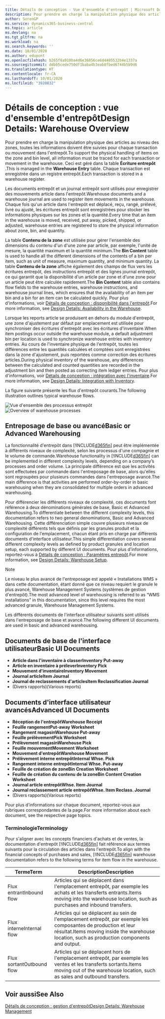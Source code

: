 ```yaml
---
title: Détails de conception - Vue d'ensemble d'entrepôt | Microsoft Docs
description: Pour prendre en charge la manipulation physique des articles au niveau des zones, toutes les informations doivent être suivies pour chaque transaction ou mouvement dans l'entrepôt. Ceci est géré dans la table **Écriture entrepôt** . Chaque transaction est enregistrée dans un registre entrepôt.
author: SorenGP
ms.service: dynamics365-business-central
ms.topic: article
ms.devlang: na
ms.tgt_pltfrm: na
ms.workload: na
ms.search.keywords: ''
ms.date: 10/01/2020
ms.author: edupont
ms.openlocfilehash: b265f8a910ba4d6e36856ce6d4485532b4e1337a
ms.sourcegitcommit: ddbb5cede750df1baba4b3eab8fbed6744b5b9d6
ms.translationtype: HT
ms.contentlocale: fr-CA
ms.lasthandoff: 10/01/2020
ms.locfileid: "3920832"
---
```

# <a name="design-details-warehouse-overview"></a><span data-ttu-id="66355-105">Détails de conception : vue d'ensemble d'entrepôt</span><span class="sxs-lookup"><span data-stu-id="66355-105">Design Details: Warehouse Overview</span></span>
<span data-ttu-id="66355-106">Pour prendre en charge la manipulation physique des articles au niveau des zones, toutes les informations doivent être suivies pour chaque transaction ou mouvement dans l'entrepôt.</span><span class="sxs-lookup"><span data-stu-id="66355-106">To support the physical handling of items on the zone and bin level, all information must be traced for each transaction or movement in the warehouse.</span></span> <span data-ttu-id="66355-107">Ceci est géré dans la table **Écriture entrepôt** .</span><span class="sxs-lookup"><span data-stu-id="66355-107">This is managed in the **Warehouse Entry** table.</span></span> <span data-ttu-id="66355-108">Chaque transaction est enregistrée dans un registre entrepôt.</span><span class="sxs-lookup"><span data-stu-id="66355-108">Each transaction is stored in a warehouse register.</span></span>  

<span data-ttu-id="66355-109">Les documents entrepôt et un journal entrepôt sont utilisés pour enregistrer des mouvements article dans l'entrepôt.</span><span class="sxs-lookup"><span data-stu-id="66355-109">Warehouse documents and a warehouse journal are used to register item movements in the warehouse.</span></span> <span data-ttu-id="66355-110">Chaque fois qu'un article dans l'entrepôt est déplacé, reçu, rangé, prélevé, livré ou ajusté, les écritures entrepôt sont enregistrées pour stocker les informations physiques sur les zones et la quantité.</span><span class="sxs-lookup"><span data-stu-id="66355-110">Every time that an item in the warehouse is moved, received, put away, picked, shipped, or adjusted, warehouse entries are registered to store the physical information about zone, bin, and quantity.</span></span>

<span data-ttu-id="66355-111">La table **Contenu de la zone** est utilisée pour gérer l'ensemble des dimensions du contenu d'un d'une zone par article, par exemple, l'unité de mesure, la quantité maximum et la quantité minimum.</span><span class="sxs-lookup"><span data-stu-id="66355-111">The **Bin Content** table is used to handle all the different dimensions of the contents of a bin per item, such as unit of measure, maximum quantity, and minimum quantity.</span></span> <span data-ttu-id="66355-112">La table **Contenu de la zone** affiche également des champs de flux vers les écritures entrepôt, des instructions entrepôt et des lignes journal entrepôt, ce qui garantit que la disponibilité d'un article par zone et d'une zone pour un article peut être calculée rapidement.</span><span class="sxs-lookup"><span data-stu-id="66355-112">The **Bin Content** table also contains flow fields to the warehouse entries, warehouse instructions, and warehouse journal lines, which ensures that the availability of an item per bin and a bin for an item can be calculated quickly.</span></span> <span data-ttu-id="66355-113">Pour plus d'informations, voir [Détails de conception : disponibilité dans l'entrepôt](design-details-availability-in-the-warehouse.md).</span><span class="sxs-lookup"><span data-stu-id="66355-113">For more information, see [Design Details: Availability in the Warehouse](design-details-availability-in-the-warehouse.md).</span></span>  

<span data-ttu-id="66355-114">Lorsque les reports article se produisent en dehors du module d'entrepôt, une zone d'ajustement par défaut par emplacement est utilisée pour synchroniser des écritures d'entrepôt avec les écritures d'inventaire.</span><span class="sxs-lookup"><span data-stu-id="66355-114">When item postings occur outside the warehouse module, a default adjustment bin per location is used to synchronize warehouse entries with inventory entries.</span></span> <span data-ttu-id="66355-115">Au cours de l'inventaire physique de l'entrepôt, toutes les différences entre les quantités calculées et comptées sont enregistrées dans la zone d'ajustement, puis reportées comme correction des écritures articles.</span><span class="sxs-lookup"><span data-stu-id="66355-115">During physical inventory of the warehouse, any differences between the calculated and counted quantities are recorded in the adjustment bin and then posted as correcting item ledger entries.</span></span> <span data-ttu-id="66355-116">Pour plus d'informations, voir [Détails de conception : intégration avec l'inventaire](design-details-integration-with-inventory.md).</span><span class="sxs-lookup"><span data-stu-id="66355-116">For more information, see [Design Details: Integration with Inventory](design-details-integration-with-inventory.md).</span></span>  

<span data-ttu-id="66355-117">La figure suivante présente les flux d'entrepôt courants.</span><span class="sxs-lookup"><span data-stu-id="66355-117">The following illustration outlines typical warehouse flows.</span></span>  

<span data-ttu-id="66355-118">![Vue d'ensemble des processus entrepôt](media/design_details_warehouse_management_overview.png "Vue d'ensemble des processus entrepôt")</span><span class="sxs-lookup"><span data-stu-id="66355-118">![Overview of warehouse processes](media/design_details_warehouse_management_overview.png "Overview of warehouse processes")</span></span>  

## <a name="basic-or-advanced-warehousing"></a><span data-ttu-id="66355-119">Entreposage de base ou avancé</span><span class="sxs-lookup"><span data-stu-id="66355-119">Basic or Advanced Warehousing</span></span>  
<span data-ttu-id="66355-120">La fonctionnalité d'entrepôt dans [!INCLUDE[d365fin](includes/d365fin_md.md)] peut être implémentée à différents niveaux de complexité, selon les processus d'une compagnie et le volume de commande.</span><span class="sxs-lookup"><span data-stu-id="66355-120">Warehouse functionality in [!INCLUDE[d365fin](includes/d365fin_md.md)] can be implemented in different complexity levels, depending on a company’s processes and order volume.</span></span> <span data-ttu-id="66355-121">La principale différence est que les activités sont effectuées par commande dans l'entreposage de base, alors qu'elles sont regroupées pour plusieurs commandes dans l'entreposage avancé.</span><span class="sxs-lookup"><span data-stu-id="66355-121">The main difference is that activities are performed order-by-order in basic warehousing when they are consolidated for multiple orders in advanced warehousing.</span></span>  

 <span data-ttu-id="66355-122">Pour différencier les différents niveaux de complexité, ces documents font référence à deux dénominations générales de base, Basic et Advanced Warehousing.</span><span class="sxs-lookup"><span data-stu-id="66355-122">To differentiate between the different complexity levels, this documentation refers to two general denominations, Basic and Advanced Warehousing.</span></span> <span data-ttu-id="66355-123">Cette différenciation simple couvre plusieurs niveaux de complexité différents tels que définis par les granules produit et la configuration de l'emplacement, chacun étant pris en charge par différents documents d'interface utilisateur.</span><span class="sxs-lookup"><span data-stu-id="66355-123">This simple differentiation covers several different complexity levels as defined by product granules and location setup, each supported by different UI documents.</span></span> <span data-ttu-id="66355-124">Pour plus d'informations, reportez\-vous à [Détails de conception : Paramètres entrepôt](design-details-warehouse-setup.md).</span><span class="sxs-lookup"><span data-stu-id="66355-124">For more information, see [Design Details: Warehouse Setup](design-details-warehouse-setup.md).</span></span>  

> [!NOTE]  
>  <span data-ttu-id="66355-125">Le niveau le plus avancé de l'entreposage est appelé « Installations WMS » dans cette documentation, étant donné que ce niveau requiert le granule le plus avancé, Warehouse Management Systems (systèmes de gestion d'entrepôt).</span><span class="sxs-lookup"><span data-stu-id="66355-125">The most advanced level of warehousing is referred to as “WMS installations” in this documentation, since this level requires the most advanced granule, Warehouse Management Systems.</span></span>  

 <span data-ttu-id="66355-126">Les différents documents de l'interface utilisateur suivants sont utilisés dans l'entreposage de base et avancé.</span><span class="sxs-lookup"><span data-stu-id="66355-126">The following different UI documents are used in basic and advanced warehousing.</span></span>  

## <a name="basic-ui-documents"></a><span data-ttu-id="66355-127">Documents de base de l'interface utilisateur</span><span class="sxs-lookup"><span data-stu-id="66355-127">Basic UI Documents</span></span>  

-   <span data-ttu-id="66355-128">**Article dans l'inventaire à classer**</span><span class="sxs-lookup"><span data-stu-id="66355-128">**Inventory Put-away**</span></span>  
-   <span data-ttu-id="66355-129">**Article en inventaire à prélever**</span><span class="sxs-lookup"><span data-stu-id="66355-129">**Inventory Pick**</span></span>  
-   <span data-ttu-id="66355-130">**Mouvement d'inventaire**</span><span class="sxs-lookup"><span data-stu-id="66355-130">**Inventory Movement**</span></span>  
-   <span data-ttu-id="66355-131">**Journal article**</span><span class="sxs-lookup"><span data-stu-id="66355-131">**Item Journal**</span></span>  
-   <span data-ttu-id="66355-132">**Journal de reclassements d'articles**</span><span class="sxs-lookup"><span data-stu-id="66355-132">**Item Reclassification Journal**</span></span>  
-   <span data-ttu-id="66355-133">(Divers rapports)</span><span class="sxs-lookup"><span data-stu-id="66355-133">(Various reports)</span></span>  

## <a name="advanced-ui-documents"></a><span data-ttu-id="66355-134">Documents d'interface utilisateur avancés</span><span class="sxs-lookup"><span data-stu-id="66355-134">Advanced UI Documents</span></span>  

-   <span data-ttu-id="66355-135">**Réception de l'entrepôt**</span><span class="sxs-lookup"><span data-stu-id="66355-135">**Warehouse Receipt**</span></span>  
-   <span data-ttu-id="66355-136">**Feuille rangement**</span><span class="sxs-lookup"><span data-stu-id="66355-136">**Put-away Worksheet**</span></span>  
-   <span data-ttu-id="66355-137">**Rangement magasin**</span><span class="sxs-lookup"><span data-stu-id="66355-137">**Warehouse Put-away**</span></span>  
-   <span data-ttu-id="66355-138">**Feuille prélèvement**</span><span class="sxs-lookup"><span data-stu-id="66355-138">**Pick Worksheet**</span></span>  
-   <span data-ttu-id="66355-139">**Prélèvement magasin**</span><span class="sxs-lookup"><span data-stu-id="66355-139">**Warehouse Pick**</span></span>  
-   <span data-ttu-id="66355-140">**Feuille mouvement**</span><span class="sxs-lookup"><span data-stu-id="66355-140">**Movement Worksheet**</span></span>  
-   <span data-ttu-id="66355-141">**Mouvement d'entrepôt**</span><span class="sxs-lookup"><span data-stu-id="66355-141">**Warehouse Movement**</span></span>  
-   <span data-ttu-id="66355-142">**Prélèvement interne entrepôt**</span><span class="sxs-lookup"><span data-stu-id="66355-142">**Internal Whse. Pick**</span></span>  
-   <span data-ttu-id="66355-143">**Rangement interne entrepôt**</span><span class="sxs-lookup"><span data-stu-id="66355-143">**Internal Whse. Put-away**</span></span>  
-   <span data-ttu-id="66355-144">**Feuille de création de zone**</span><span class="sxs-lookup"><span data-stu-id="66355-144">**Bin Creation Worksheet**</span></span>  
-   <span data-ttu-id="66355-145">**Feuille de création du contenu de la zone**</span><span class="sxs-lookup"><span data-stu-id="66355-145">**Bin Content Creation Worksheet**</span></span>  
-   <span data-ttu-id="66355-146">**Journal article entrepôt**</span><span class="sxs-lookup"><span data-stu-id="66355-146">**Whse. Item Journal**</span></span>  
-   <span data-ttu-id="66355-147">**Journal reclassement article entrepôt**</span><span class="sxs-lookup"><span data-stu-id="66355-147">**Whse. Item Reclass. Journal**</span></span>  
-   <span data-ttu-id="66355-148">(Divers rapports)</span><span class="sxs-lookup"><span data-stu-id="66355-148">(Various reports)</span></span>  

<span data-ttu-id="66355-149">Pour plus d'informations sur chaque document, reportez-vous aux rubriques correspondantes de la page.</span><span class="sxs-lookup"><span data-stu-id="66355-149">For more information about each document, see the respective page topics.</span></span>  

### <a name="terminology"></a><span data-ttu-id="66355-150">Terminologie</span><span class="sxs-lookup"><span data-stu-id="66355-150">Terminology</span></span>  
<span data-ttu-id="66355-151">Pour s'aligner avec les concepts financiers d'achats et de ventes, la documentation d'entrepôt [!INCLUDE[d365fin](includes/d365fin_md.md)] fait référence aux termes suivants pour la circulation des articles dans l'entrepôt.</span><span class="sxs-lookup"><span data-stu-id="66355-151">To align with the financial concepts of purchases and sales, [!INCLUDE[d365fin](includes/d365fin_md.md)] warehouse documentation refers to the following terms for item flow in the warehouse.</span></span>  

|<span data-ttu-id="66355-152">Terme</span><span class="sxs-lookup"><span data-stu-id="66355-152">Term</span></span>|<span data-ttu-id="66355-153">Description</span><span class="sxs-lookup"><span data-stu-id="66355-153">Description</span></span>|  
|----------|---------------------------------------|  
|<span data-ttu-id="66355-154">Flux entrant</span><span class="sxs-lookup"><span data-stu-id="66355-154">Inbound flow</span></span>|<span data-ttu-id="66355-155">Articles qui se déplacent dans l'emplacement entrepôt, par exemple les achats et les transferts entrants.</span><span class="sxs-lookup"><span data-stu-id="66355-155">Items moving into the warehouse location, such as purchases and inbound transfers.</span></span>|  
|<span data-ttu-id="66355-156">Flux interne</span><span class="sxs-lookup"><span data-stu-id="66355-156">Internal flow</span></span>|<span data-ttu-id="66355-157">Articles qui se déplacent au sein de l'emplacement entrepôt, par exemple les composantes de production et leur résultat.</span><span class="sxs-lookup"><span data-stu-id="66355-157">Items moving inside the warehouse location, such as production components and output.</span></span>|  
|<span data-ttu-id="66355-158">Flux sortant</span><span class="sxs-lookup"><span data-stu-id="66355-158">Outbound flow</span></span>|<span data-ttu-id="66355-159">Articles qui se déplacent hors de l'emplacement entrepôt, par exemple les ventes et les transferts sortants.</span><span class="sxs-lookup"><span data-stu-id="66355-159">Items moving out of the warehouse location, such as sales and outbound transfers.</span></span>|  

## <a name="see-also"></a><span data-ttu-id="66355-160">Voir aussi</span><span class="sxs-lookup"><span data-stu-id="66355-160">See Also</span></span>  
 [<span data-ttu-id="66355-161">Détails de conception : gestion d'entrepôt</span><span class="sxs-lookup"><span data-stu-id="66355-161">Design Details: Warehouse Management</span></span>](design-details-warehouse-management.md)
